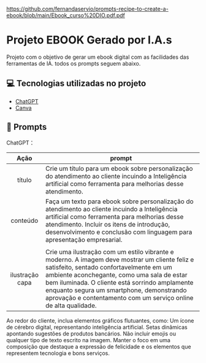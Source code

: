 
https://github.com/fernandaservio/prompts-recipe-to-create-a-ebook/blob/main/Ebook_curso%20DIO.pdf.pdf

# Projeto EBOOK Gerado por I.A.s


Projeto com o objetivo de gerar um ebook digital com as facilidades das ferramentas de IA. todos os prompts
seguem abaixo.

## 💻 Tecnologias utilizadas no projeto

- [ChatGPT](https://chatgpt.com)
- [Canva](https://www.canva.com/pt_br/)

## 🧠 Prompts


ChatGPT：

|   Ação   | prompt                                                                                                                                                                                                                                                                         |
| :------: | ------------------------------------------------------------------------------------------------------------------------------------------------------------------------------------------------------------------------------------------------------------------------------ |
|  título  | Crie um título para um ebook sobre personalização do atendimento ao cliente incuindo a Inteligência artificial como ferramenta para melhorias desse atendimento.                                                      |
| conteúdo | Faça um texto para ebook sobre personalização do atendimento ao cliente incuindo a Inteligência artificial como ferramenta para melhorias desse atendimento. Incluir os itens de introdução, desenvolvimento e conclusão com linguagem para apresentação empresarial.   
                                           |                                         
|  ilustração capa  | Crie uma ilustração com um estilo vibrante e moderno. A imagem deve mostrar um cliente feliz e satisfeito, sentado confortavelmente em um ambiente aconchegante, como uma sala de estar bem iluminada. O cliente está sorrindo amplamente enquanto segura um smartphone, demonstrando aprovação e contentamento com um serviço online de alta qualidade.
Ao redor do cliente, inclua elementos gráficos flutuantes, como:
Um ícone de cérebro digital, representando inteligência artificial.
Setas dinâmicas apontando sugestões de produtos bancários.
Não incluir emojis ou qualquer tipo de texto escrito na imagem.
Manter o foco em uma composição que destaque a expressão de felicidade e os elementos que representem tecnologia e bons serviços.

